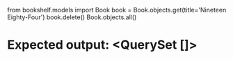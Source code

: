 from bookshelf.models import Book
book = Book.objects.get(title='Nineteen Eighty-Four')
book.delete()
Book.objects.all()
# Expected output: <QuerySet []>
